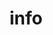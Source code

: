 ---
layout: page
title: info
nav: true
nav_order: 4
dropdown: true
children: 
    - title: cv
      permalink: /cv/
    - title: divider
    - title: publications
      permalink: /publications/
---